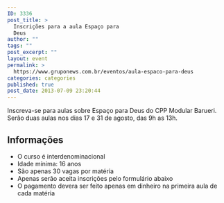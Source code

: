 ```yaml
---
ID: 3336
post_title: >
  Inscrições para a aula Espaço para
  Deus
author: ""
tags: ""
post_excerpt: ""
layout: event
permalink: >
  https://www.gruponews.com.br/eventos/aula-espaco-para-deus
categories: categories
published: true
post_date: 2013-07-09 23:20:44
---
```

Inscreva-se para aulas sobre Espaço para Deus do CPP Modular Barueri. Serão duas aulas nos dias 17 e 31 de agosto, das 9h as 13h.
<h2>Informações</h2>
<ul>
	<li>O curso é interdenominacional</li>
	<li>Idade mínima: 16 anos</li>
	<li>São apenas 30 vagas por matéria</li>
	<li>Apenas serão aceita inscrições pelo formulário abaixo</li>
	<li>O pagamento devera ser feito apenas em dinheiro na primeira aula de cada matéria</li>
</ul>